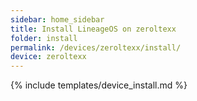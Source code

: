 ```yaml
---
sidebar: home_sidebar
title: Install LineageOS on zeroltexx
folder: install
permalink: /devices/zeroltexx/install/
device: zeroltexx
---
```

{% include templates/device_install.md %}
